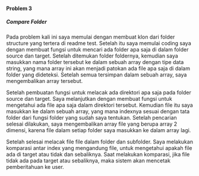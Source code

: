 #### Problem 3

##### Compare Folder

Pada problem kali ini saya memulai dengan membuat klon dari folder structure yang tertera di readme test. Setelah itu saya memulai coding saya dengan membuat fungsi untuk mencari ada folder apa saja di dalam folder source dan target. Setelah ditemukan folder foldernya, kemudian saya masukkan nama folder tersebut ke dalam sebuah array dengan tipe data string, yang mana array ini akan menjadi patokan ada file apa saja di dalam folder yang dideteksi. Setelah semua tersimpan dalam sebuah array, saya mengembalikan array tersebut.

Setelah pembuatan fungsi untuk melacak ada direktori apa saja pada folder source dan target. Saya melanjutkan dengan membuat fungsi untuk mengetahui ada file apa saja dalam direktori tersebut. Kemudian file itu saya masukkan ke dalam sebuah array, yang mana indexnya sesuai dengan tata folder dari fungsi folder yang sudah saya tentukan. Setelah pencarian selesai dilakukan, saya mengembalikan array file yang berupa array 2 dimensi, karena file dalam setiap folder saya masukkan ke dalam array lagi.

Setelah selesai melacak file file dalam folder dan subfolder. Saya melakukan komparasi antar index yang mengandung file, untuk mengetahui apakah file ada di target atau tidak dan sebaliknya. Saat melakukan komparasi, jika file tidak ada pada target atau sebaliknya, maka sistem akan mencetak pemberitahuan ke user.
